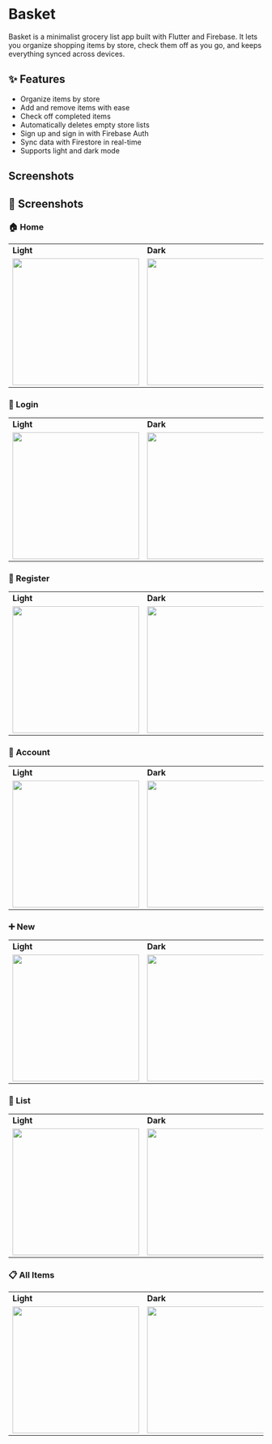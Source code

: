 # Basket
Basket is a minimalist grocery list app built with Flutter and Firebase. It lets you organize shopping items by store, check them off as you go, and keeps everything synced across devices.

## ✨ Features

- Organize items by store
- Add and remove items with ease
- Check off completed items
- Automatically deletes empty store lists
- Sign up and sign in with Firebase Auth
- Sync data with Firestore in real-time
- Supports light and dark mode

## Screenshots

## 📸 Screenshots

### 🏠 Home
<table>
  <tr>
    <td><strong>Light</strong></td>
    <td><strong>Dark</strong></td>
  </tr>
  <tr>
    <td><img src="screenshots/home_light.png" width="250"/></td>
    <td><img src="screenshots/home_dark.png" width="250"/></td>
  </tr>
</table>

### 🔐 Login
<table>
  <tr>
    <td><strong>Light</strong></td>
    <td><strong>Dark</strong></td>
  </tr>
  <tr>
    <td><img src="screenshots/login_light.png" width="250"/></td>
    <td><img src="screenshots/login_dark.png" width="250"/></td>
  </tr>
</table>

### 📝 Register
<table>
  <tr>
    <td><strong>Light</strong></td>
    <td><strong>Dark</strong></td>
  </tr>
  <tr>
    <td><img src="screenshots/register_light.png" width="250"/></td>
    <td><img src="screenshots/register_dark.png" width="250"/></td>
  </tr>
</table>

### 👤 Account
<table>
  <tr>
    <td><strong>Light</strong></td>
    <td><strong>Dark</strong></td>
  </tr>
  <tr>
    <td><img src="screenshots/account_light.png" width="250"/></td>
    <td><img src="screenshots/account_dark.png" width="250"/></td>
  </tr>
</table>

### ➕ New
<table>
  <tr>
    <td><strong>Light</strong></td>
    <td><strong>Dark</strong></td>
  </tr>
  <tr>
    <td><img src="screenshots/new_light.png" width="250"/></td>
    <td><img src="screenshots/new_dark.png" width="250"/></td>
  </tr>
</table>

### 🛒 List
<table>
  <tr>
    <td><strong>Light</strong></td>
    <td><strong>Dark</strong></td>
  </tr>
  <tr>
    <td><img src="screenshots/list_light.png" width="250"/></td>
    <td><img src="screenshots/list_dark.png" width="250"/></td>
  </tr>
</table>

### 📋 All Items
<table>
  <tr>
    <td><strong>Light</strong></td>
    <td><strong>Dark</strong></td>
  </tr>
  <tr>
    <td><img src="screenshots/all_light.png" width="250"/></td>
    <td><img src="screenshots/all_dark.png" width="250"/></td>
  </tr>
</table>
